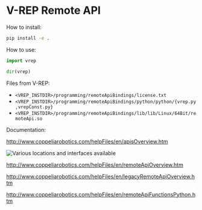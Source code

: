 # V-REP Remote API

How to install:

```sh
pip install -e .
```

How to use:

```python
import vrep

dir(vrep)
```

Files from V-REP:

* `<VREP_INSTDIR>/programming/remoteApiBindings/license.txt`
* `<VREP_INSTDIR>/programming/remoteApiBindings/python/python/{vrep.py,vrepConst.py}`
* `<VREP_INSTDIR>/programming/remoteApiBindings/lib/lib/Linux/64Bit/remoteApi.so`

Documentation:

http://www.coppeliarobotics.com/helpFiles/en/apisOverview.htm

![Various locations and interfaces available](http://www.coppeliarobotics.com/helpFiles/en/images/regularApiAndRemoteApi.jpg)

http://www.coppeliarobotics.com/helpFiles/en/remoteApiOverview.htm

http://www.coppeliarobotics.com/helpFiles/en/legacyRemoteApiOverview.htm

http://www.coppeliarobotics.com/helpFiles/en/remoteApiFunctionsPython.htm
